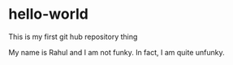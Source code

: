 # hello-world
This is my first git hub repository thing

My name is Rahul and I am not funky. In fact, I am quite unfunky. 

